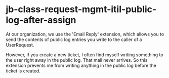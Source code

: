 # jb-class-request-mgmt-itil-public-log-after-assign
At our organization, we use the 'Email Reply' extension, which allows you to send the contents of public log entries you write to the caller of a UserRequest. 

However, if you create a new ticket, I often find myself writing something to the user right away in the public log. That mail never arrives. So this extension prevents me from writing anything in the public log before the ticket is created.

